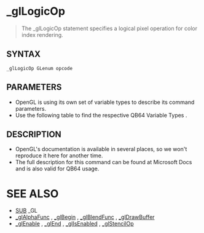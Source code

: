 # _glLogicOp
> The _glLogicOp statement specifies a logical pixel operation for color index rendering.

## SYNTAX
`_glLogicOp GLenum opcode`

## PARAMETERS
* OpenGL is using its own set of variable types to describe its command parameters.
* Use the following table to find the respective QB64 Variable Types .


## DESCRIPTION
* OpenGL's documentation is available in several places, so we won't reproduce it here for another time.
* The full description for this command can be found at Microsoft Docs and is also valid for QB64 usage.


# SEE ALSO
* [SUB](SUB.md) _GL
* [_glAlphaFunc](_glAlphaFunc.md) , [_glBegin](_glBegin.md) , [_glBlendFunc](_glBlendFunc.md) , [_glDrawBuffer](_glDrawBuffer.md)
* [_glEnable](_glEnable.md) , [_glEnd](_glEnd.md) , [_glIsEnabled](_glIsEnabled.md) , [_glStencilOp](_glStencilOp.md)

